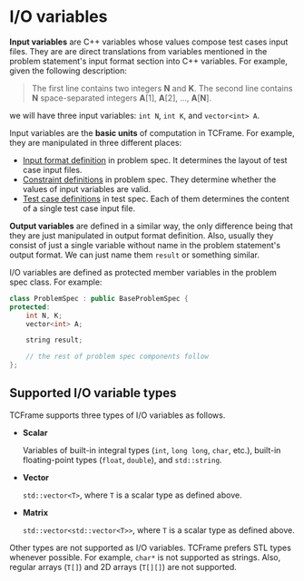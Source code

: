 # I/O variables

**Input variables** are C++ variables whose values compose test cases input files. They are are direct translations from variables mentioned in the problem statement's input format section into C++ variables. For example, given the following description:

> The first line contains two integers **N** and **K**. The second line contains **N** space-separated integers **A**[1], **A**[2], ..., **A**[**N**].

we will have three input variables: `int N`, `int K`, and `vector<int> A`.

Input variables are the **basic units** of computation in TCFrame. For example, they are manipulated in three different places:

- [Input format definition](./io-formats) in problem spec. It determines the layout of test case input files.
- [Constraint definitions](./constraints) in problem spec. They determine whether the values of input variables are valid.
- [Test case definitions](./test-cases) in test spec. Each of them determines the content of a single test case input file.

**Output variables** are defined in a similar way, the only difference being that they are just manipulated in output format definition. Also, usually they consist of just a single variable without name in the problem statement's output format. We can just name them `result` or something similar.

I/O variables are defined as protected member variables in the problem spec class. For example:

```cpp
class ProblemSpec : public BaseProblemSpec {
protected:
    int N, K;
    vector<int> A;

    string result;

    // the rest of problem spec components follow
};
```

## Supported I/O variable types

TCFrame supports three types of I/O variables as follows.

- **Scalar**
  
  Variables of built-in integral types (`int`, `long long`, `char`, etc.), built-in floating-point types (`float`, `double`), and `std::string`.

- **Vector**
  
  `std::vector<T>`, where `T` is a scalar type as defined above.

- **Matrix**
  
  `std::vector<std::vector<T>>`, where `T` is a scalar type as defined above.

Other types are not supported as I/O variables. TCFrame prefers STL types whenever possible. For example, `char*` is not supported as strings. Also, regular arrays (`T[]`) and 2D arrays (`T[][]`) are not supported.
